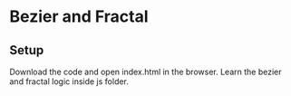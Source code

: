 # Bezier and Fractal

## Setup
Download the code and open index.html in the browser. Learn the bezier and fractal logic inside js folder.